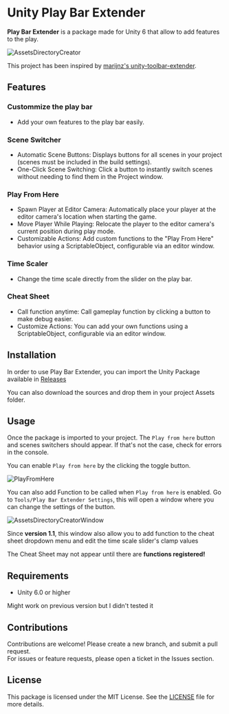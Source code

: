 # Unity Play Bar Extender

**Play Bar Extender** is a package made for Unity 6 that allow to add features to the play.

![AssetsDirectoryCreator](https://github.com/user-attachments/assets/fd87abab-cf3c-41f3-85ba-6cb3b28cbf07)

This project has been inspired by [marijnz's unity-toolbar-extender](https://github.com/marijnz/unity-toolbar-extender).

## Features

### Custommize the play bar
- Add your own features to the play bar easily.
  
### Scene Switcher
- Automatic Scene Buttons: Displays buttons for all scenes in your project (scenes must be included in the build settings).
- One-Click Scene Switching: Click a button to instantly switch scenes without needing to find them in the Project window.
  
### Play From Here
- Spawn Player at Editor Camera: Automatically place your player at the editor camera's location when starting the game.
- Move Player While Playing: Relocate the player to the editor camera's current position during play mode.
- Customizable Actions: Add custom functions to the "Play From Here" behavior using a ScriptableObject, configurable via an editor window.

### Time Scaler
- Change the time scale directly from the slider on the play bar.

### Cheat Sheet
- Call function anytime: Call gameplay function by clicking a button to make debug easier.
- Customize Actions: You can add your own functions using a ScriptableObject, configurable via an editor window.

## Installation

In order to use Play Bar Extender, you can import the Unity Package available in [Releases](https://github.com/Theo-Mestre/Unity-Playbar-Extender/releases)

You can also download the sources and drop them in your project Assets folder.

## Usage

Once the package is imported to your project. The `Play from here` button and scenes switchers should appear. If that's not the case, check for errors in the console.

You can enable `Play from here` by the clicking the toggle button.

![PlayFromHere](https://github.com/user-attachments/assets/59b372f4-1b12-4a4f-b4fc-7e7b771308d9)

You can also add Function to be called when `Play from here` is enabled.
Go to `Tools/Play Bar Extender Settings`, this will open a window where you can change the settings of the button.

![AssetsDirectoryCreatorWindow](https://github.com/user-attachments/assets/7feb51da-f5eb-4fba-b66b-9fae694429cc)

Since **version 1.1**, this window also allow you to add function to the cheat sheet dropdown menu and edit the time scale slider's clamp values

The Cheat Sheet may not appear until there are **functions registered!**

## Requirements

- Unity 6.0 or higher

Might work on previous version but I didn't tested it

## Contributions
Contributions are welcome! 
Please create a new branch, and submit a pull request.  <br>
For issues or feature requests, please open a ticket in the Issues section.

## License

This package is licensed under the MIT License. See the [LICENSE](LICENSE) file for more details.
